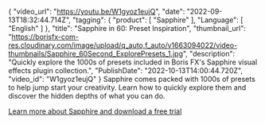 {
"video_url": "https://youtu.be/W1gyoz1eujQ",
  "date": "2022-09-13T18:32:44.714Z",
  "tagging": {
    "product": [
      "Sapphire"
    ],
    "Language": [
      "English"
    ]
  },
  "title": "Sapphire in 60: Preset Inspiration",
  "thumbnail_url": "https://borisfx-com-res.cloudinary.com/image/upload/q_auto,f_auto/v1663094022/video-thumbnails/Sapphire_60Second_ExplorePresets_1.jpg",
  "description": "Quickly explore the 1000s of presets included in Boris FX's Sapphire visual effects plugin collection.",
  "PublishDate": "2022-10-13T14:00:44.720Z",
  "video_id": "W1gyoz1eujQ"
}
S﻿apphire comes packed with 1000s of presets to help jump start your creativity. Learn how to quickly explore them and discover the hidden depths of what you can do.

[L﻿earn more about Sapphire and download a free trial](https://vfx.borisfx.com/sapphire-free-trial)